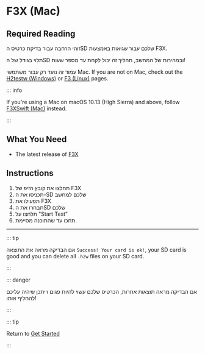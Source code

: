 # F3X (Mac)

## Required Reading

זוהי הרחבה עבור בדיקת כרטיס הSD שלכם עבור שגיאות באמצעות F3X.

תלוי בגודל של הSD ובמהירות של המחשב, תהליך זה יכול לקחת עד מספר שעות!

עמוד זה נועד רק עבור משתמשי Mac. If you are not on Mac, check out the [H2testw (Windows)](h2testw-\(windows\)) or [F3 (Linux)](f3-\(linux\)) pages.

::: info

If you're using a Mac on macOS 10.13 (High Sierra) and above, follow [F3XSwift (Mac)](f3xswift-\(mac\)) instead.

:::

## What You Need

- The latest release of [F3X](https://github.com/insidegui/F3X/releases/latest)

## Instructions

1. תחלצו את קובץ הזיפ של F3X
2. תכניסו את ה-SD שלכם למחשב
3. תפעילו את F3X
4. תבחרו את הSD שלכם
5. תלחצו על "Start Test"
6. תחכו עד שהתוכנה מסיימת.

___

::: tip

אם הבדיקה מראה את התוצאה `Success! Your card is ok!`, your SD card is good and you can delete all `.h2w` files on your SD card.

:::

::: danger

אם הבדיקה מראה תוצאות אחרות, הכרטיס שלכם עשוי להיות פגום וייתכן שיהיה עליכם להחליף אותו!

:::

::: tip

Return to [Get Started](get-started)

:::
